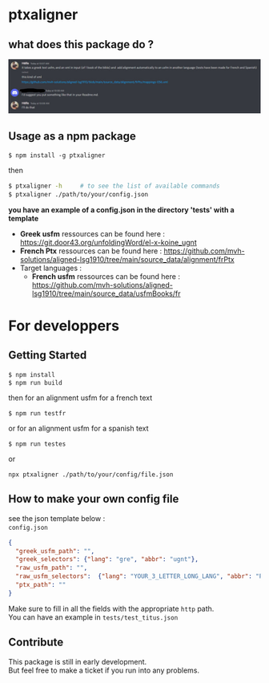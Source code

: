 # ptxaligner

## what does this package do ?

![will_do](./will_do.jpg)

## Usage as a npm package

```
$ npm install -g ptxaligner
```

then

```bash
$ ptxaligner -h     # to see the list of available commands
$ ptxaligner ./path/to/your/config.json
```
**you have an example of a config.json in the directory 'tests' with a template**

- **Greek usfm** ressources can be found here : https://git.door43.org/unfoldingWord/el-x-koine_ugnt
- **French Ptx** ressources can be found here : https://github.com/mvh-solutions/aligned-lsg1910/tree/main/source_data/alignment/frPtx
- Target languages :
  - **French usfm** ressources can be found here : https://github.com/mvh-solutions/aligned-lsg1910/tree/main/source_data/usfmBooks/fr

# For developpers
## Getting Started

```
$ npm install
$ npm run build
```
then for an alignment usfm for a french text
```
$ npm run testfr
```
or for an alignment usfm for a spanish text
```
$ npm run testes
```
or
```
npx ptxaligner ./path/to/your/config/file.json
```

## How to make your own config file

see the json template below :  
`config.json`
```json
{
  "greek_usfm_path": "",
  "greek_selectors": {"lang": "gre", "abbr": "ugnt"},
  "raw_usfm_path": "",
  "raw_usfm_selectors":  {"lang": "YOUR_3_LETTER_LONG_LANG", "abbr": "PUT_UST_FOR_EG"},
  "ptx_path": ""
}
```

Make sure to fill in all the fields with the appropriate `http` path.  
You can have an example in `tests/test_titus.json`

## Contribute

This package is still in early development.  
But feel free to make a ticket if you run into any problems.